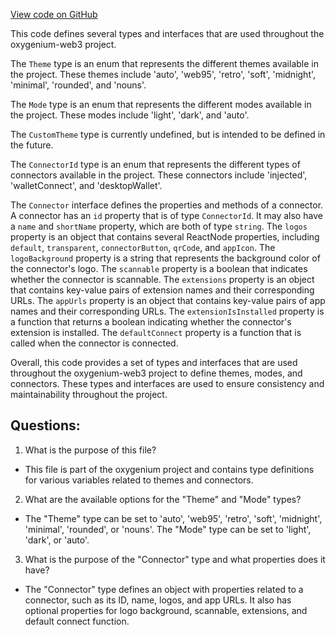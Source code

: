[View code on GitHub](https://github.com/oxygenium/oxygenium-web3/packages/web3-react/src/types.ts)

This code defines several types and interfaces that are used throughout the oxygenium-web3 project. 

The `Theme` type is an enum that represents the different themes available in the project. These themes include 'auto', 'web95', 'retro', 'soft', 'midnight', 'minimal', 'rounded', and 'nouns'. 

The `Mode` type is an enum that represents the different modes available in the project. These modes include 'light', 'dark', and 'auto'. 

The `CustomTheme` type is currently undefined, but is intended to be defined in the future. 

The `ConnectorId` type is an enum that represents the different types of connectors available in the project. These connectors include 'injected', 'walletConnect', and 'desktopWallet'. 

The `Connector` interface defines the properties and methods of a connector. A connector has an `id` property that is of type `ConnectorId`. It may also have a `name` and `shortName` property, which are both of type `string`. The `logos` property is an object that contains several ReactNode properties, including `default`, `transparent`, `connectorButton`, `qrCode`, and `appIcon`. The `logoBackground` property is a string that represents the background color of the connector's logo. The `scannable` property is a boolean that indicates whether the connector is scannable. The `extensions` property is an object that contains key-value pairs of extension names and their corresponding URLs. The `appUrls` property is an object that contains key-value pairs of app names and their corresponding URLs. The `extensionIsInstalled` property is a function that returns a boolean indicating whether the connector's extension is installed. The `defaultConnect` property is a function that is called when the connector is connected. 

Overall, this code provides a set of types and interfaces that are used throughout the oxygenium-web3 project to define themes, modes, and connectors. These types and interfaces are used to ensure consistency and maintainability throughout the project.
## Questions: 
 1. What is the purpose of this file?
- This file is part of the oxygenium project and contains type definitions for various variables related to themes and connectors.

2. What are the available options for the "Theme" and "Mode" types?
- The "Theme" type can be set to 'auto', 'web95', 'retro', 'soft', 'midnight', 'minimal', 'rounded', or 'nouns'. The "Mode" type can be set to 'light', 'dark', or 'auto'.

3. What is the purpose of the "Connector" type and what properties does it have?
- The "Connector" type defines an object with properties related to a connector, such as its ID, name, logos, and app URLs. It also has optional properties for logo background, scannable, extensions, and default connect function.